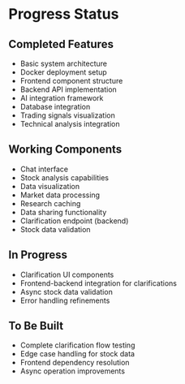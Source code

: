 # Progress Status

## Completed Features
- Basic system architecture
- Docker deployment setup
- Frontend component structure
- Backend API implementation
- AI integration framework
- Database integration
- Trading signals visualization
- Technical analysis integration

## Working Components
- Chat interface
- Stock analysis capabilities
- Data visualization
- Market data processing
- Research caching
- Data sharing functionality
- Clarification endpoint (backend)
- Stock data validation

## In Progress
- Clarification UI components
- Frontend-backend integration for clarifications
- Async stock data validation
- Error handling refinements

## To Be Built
- Complete clarification flow testing
- Edge case handling for stock data
- Frontend dependency resolution
- Async operation improvements 